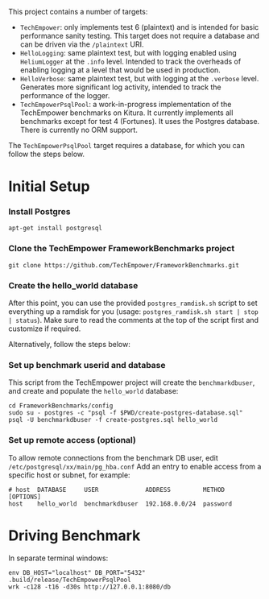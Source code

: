 This project contains a number of targets:

- `TechEmpower`: only implements test 6 (plaintext) and is intended for basic performance sanity testing. This target does not require a database and can be driven via the `/plaintext` URI.
- `HelloLogging`: same plaintext test, but with logging enabled using `HeliumLogger` at the `.info` level. Intended to track the overheads of enabling logging at a level that would be used in production.
- `HelloVerbose`: same plaintext test, but with logging at the `.verbose` level. Generates more significant log activity, intended to track the performance of the logger.
- `TechEmpowerPsqlPool`: a work-in-progress implementation of the TechEmpower benchmarks on Kitura. It currently implements all benchmarks except for test 4 (Fortunes). It uses the Postgres database. There is currently no ORM support.

The `TechEmpowerPsqlPool` target requires a database, for which you can follow the steps below.

# Initial Setup

### Install Postgres

```
apt-get install postgresql
```

### Clone the TechEmpower FrameworkBenchmarks project

```
git clone https://github.com/TechEmpower/FrameworkBenchmarks.git
```

### Create the hello_world database

After this point, you can use the provided `postgres_ramdisk.sh` script to set everything up a ramdisk for you (usage: `postgres_ramdisk.sh start | stop | status`).  Make sure to read the comments at the top of the script first and customize if required.

Alternatively, follow the steps below:

### Set up benchmark userid and database

This script from the TechEmpower project will create the `benchmarkdbuser`, and create and populate the `hello_world` database:
```
cd FrameworkBenchmarks/config
sudo su - postgres -c "psql -f $PWD/create-postgres-database.sql"
psql -U benchmarkdbuser -f create-postgres.sql hello_world
```

### Set up remote access (optional)

To allow remote connections from the benchmark DB user, edit `/etc/postgresql/xx/main/pg_hba.conf`
Add an entry to enable access from a specific host or subnet, for example:

```
# host  DATABASE     USER             ADDRESS         METHOD      [OPTIONS]
host    hello_world  benchmarkdbuser  192.168.0.0/24  password
```

# Driving Benchmark

In separate terminal windows:
```
env DB_HOST="localhost" DB_PORT="5432" .build/release/TechEmpowerPsqlPool
wrk -c128 -t16 -d30s http://127.0.0.1:8080/db
```
